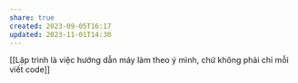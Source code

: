 ```yaml
---
share: true
created: 2023-09-05T16:17
updated: 2023-11-01T14:30
---
```

[[Lập trình là việc hướng dẫn máy làm theo ý mình, chứ không phải chỉ mỗi viết code]]